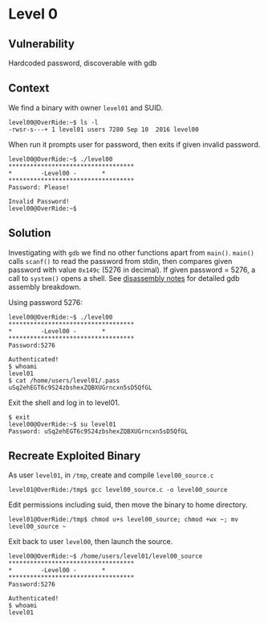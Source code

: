 # Level 0

## Vulnerability

Hardcoded password, discoverable with gdb

## Context

We find a binary with owner ```level01``` and SUID.
```
level00@OverRide:~$ ls -l
-rwsr-s---+ 1 level01 users 7280 Sep 10  2016 level00
```

When run it prompts user for password, then exits if given invalid password.
```
level00@OverRide:~$ ./level00
***********************************
* 	     -Level00 -		  *
***********************************
Password: Please!

Invalid Password!
level00@OverRide:~$
```

## Solution

Investigating with ```gdb``` we find no other functions apart from ```main()```. ```main()``` calls ```scanf()``` to read the password from stdin, then compares given password with value ```0x149c``` (5276 in decimal). If given password = 5276, a call to ```system()``` opens a shell. See [disassembly notes](https://github.com/anyashuka/Override/blob/main/level00/Ressources/disassembly_notes.md) for detailed gdb assembly breakdown.

Using password 5276:
```
level00@OverRide:~$ ./level00
***********************************
* 	     -Level00 -		  *
***********************************
Password:5276

Authenticated!
$ whoami
level01
$ cat /home/users/level01/.pass
uSq2ehEGT6c9S24zbshexZQBXUGrncxn5sD5QfGL
```

Exit the shell and log in to level01.
```
$ exit
level00@OverRide:~$ su level01
Password: uSq2ehEGT6c9S24zbshexZQBXUGrncxn5sD5QfGL
```

## Recreate Exploited Binary

As user ```level01```, in ```/tmp```, create and compile ```level00_source.c```
```
level01@OverRide:/tmp$ gcc level00_source.c -o level00_source
```

Edit permissions including suid, then move the binary to home directory.
```
level01@OverRide:/tmp$ chmod u+s level00_source; chmod +wx ~; mv level00_source ~
```

Exit back to user ```level00```, then launch the source.
```
level00@OverRide:~$ /home/users/level01/level00_source
***********************************
* 		 -Level00 -		  *
***********************************
Password:5276

Authenticated!
$ whoami
level01
```
